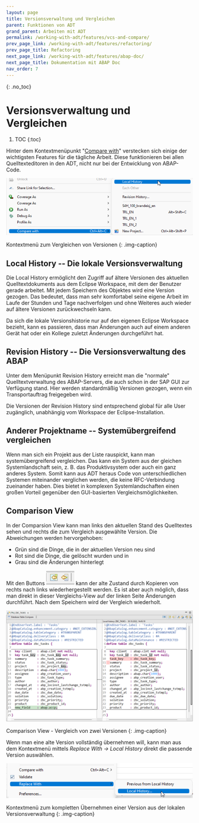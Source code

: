 ```yaml
---
layout: page
title: Versionsverwaltung und Vergleichen
parent: Funktionen von ADT
grand_parent: Arbeiten mit ADT
permalink: /working-with-adt/features/vcs-and-compare/
prev_page_link: /working-with-adt/features/refactoring/
prev_page_title: Refactoring
next_page_link: /working-with-adt/features/abap-doc/
next_page_title: Dokumentation mit ABAP Doc
nav_order: 7
---
```


{: .no_toc}
# Versionsverwaltung und Vergleichen

1. TOC
{:toc}

Hinter dem Kontextmenüpunkt "[Compare with](https://help.sap.com/docs/ABAP_PLATFORM_NEW/c238d694b825421f940829321ffa326a/3fbf95542e784e4d9e01ce75386b642b.html)" verstecken sich einige der wichtigsten Features für die tägliche Arbeit. Diese funktionieren bei allen Quelltexteditoren in den ADT, nicht nur bei der Entwicklung von ABAP-Code.

![Kontextmenü zum Vergleichen von Versionen](../img/image27.png)

Kontextmenü zum Vergleichen von Versionen
{: .img-caption}

## Local History -- Die lokale Versionsverwaltung

Die Local History ermöglicht den Zugriff auf ältere Versionen des aktuellen Quelltextdokuments aus dem Eclipse Workspace, mit dem der Benutzer gerade arbeitet. Mit jedem Speichern des Objektes wird eine Version gezogen. Das bedeutet, dass man sehr komfortabel seine eigene Arbeit im Laufe der Stunden und Tage nachverfolgen und ohne Weiteres auch wieder auf ältere Versionen zurückwechseln kann.

Da sich die lokale Versionshistorie nur auf den eigenen Eclipse Workspace bezieht, kann es passieren, dass man Änderungen auch auf einem anderen Gerät hat oder ein Kollege zuletzt Änderungen durchgeführt hat.

## Revision History -- Die Versionsverwaltung des ABAP

Unter dem Menüpunkt Revision History erreicht man die "normale" Quelltextverwaltung des ABAP-Servers, die auch schon in der SAP GUI zur Verfügung stand. Hier werden standardmäßig Versionen gezogen, wenn ein Transportauftrag freigegeben wird.

Die Versionen der Revision History sind entsprechend global für alle User zugänglich, unabhängig vom Workspace der Eclipse-Installation.

## Anderer Projektname -- Systemübergreifend vergleichen

Wenn man sich ein Projekt aus der Liste rauspickt, kann man systemübergreifend vergleichen. Das kann ein System aus der gleichen Systemlandschaft sein, z. B. das Produktivsystem oder auch ein ganz anderes System. Somit kann aus ADT heraus Code von unterschiedlichen Systemen miteinander verglichen werden, die keine RFC-Verbindung zueinander haben. Dies bietet in komplexen Systemlandschaften einen großen Vorteil gegenüber den GUI-basierten Vergleichsmöglichkeiten.

## Comparison View

In der Comparsion View kann man links den aktuellen Stand des Quelltextes sehen und rechts die zum Vergleich ausgewählte Version. Die Abweichungen werden hervorgehoben:

- Grün sind die Dinge, die in der aktuellen Version neu sind
- Rot sind die Dinge, die gelöscht wurden und in
- Grau sind die Änderungen hinterlegt

Mit den Buttons <span class="inline-img">![](../img/image103.png)</span> kann der alte Zustand durch Kopieren von rechts nach links wiederhergestellt werden. Es ist aber auch möglich, dass man direkt in dieser Vergleichs-View auf der linken Seite Änderungen durchführt. Nach dem Speichern wird der Vergleich wiederholt.

![Comparison View - Vergleich von zwei Versionen](../img/image14.png)

Comparison View - Vergleich von zwei Versionen
{: .img-caption}

Wenn man eine alte Version vollständig übernehmen will, kann man aus dem Kontextmenü mittels *Replace With → Local History* direkt die passende Version auswählen.

![Kontextmenü zum kompletten Übernehmen einer Version aus der lokalen Versionsverwaltung](../img/image50.png)

Kontextmenü zum kompletten Übernehmen einer Version aus der lokalen Versionsverwaltung
{: .img-caption}
